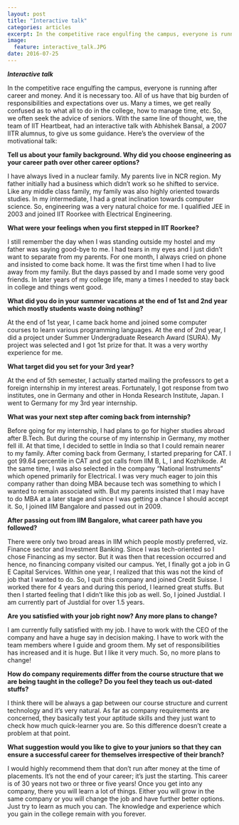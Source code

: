 ```yaml
---
layout: post
title: "Interactive talk"
categories: articles
excerpt: In the competitive race engulfing the campus, everyone is running after career and money. And it is necessary too. 
image: 
  feature: interactive_talk.JPG
date: 2016-07-25
---
```



***Interactive talk***

In the competitive race engulfing the campus, everyone is running after
career and money. And it is necessary too. All of us have that big
burden of responsibilities and expectations over us. Many a times, we
get really confused as to what all to do in the college, how to manage
time, etc. So, we often seek the advice of seniors. With the same line
of thought, we, the team of IIT Heartbeat, had an interactive talk with
Abhishek Bansal, a 2007 IITR alumnus, to give us some guidance. Here’s
the overview of the motivational talk:

**Tell us about your family background. Why did you choose engineering
as your career path over other career options?**

I have always lived in a nuclear family. My parents live in NCR region.
My father initially had a business which didn’t work so he shifted to
service. Like any middle class family, my family was also highly
oriented towards studies. In my intermediate, I had a great inclination
towards computer science. So, engineering was a very natural choice for
me. I qualified JEE in 2003 and joined IIT Roorkee with Electrical
Engineering.

**What were your feelings when you first stepped in IIT Roorkee?**

I still remember the day when I was standing outside my hostel and my
father was saying good-bye to me. I had tears in my eyes and I just
didn’t want to separate from my parents. For one month, I always cried
on phone and insisted to come back home. It was the first time when I
had to live away from my family. But the days passed by and I made some
very good friends. In later years of my college life, many a times I
needed to stay back in college and things went good.

**What did you do in your summer vacations at the end of 1st and 2nd
year which mostly students waste doing nothing?**

At the end of 1st year, I came back home and joined some computer
courses to learn various programming languages. At the end of 2nd
year, I did a project under Summer Undergraduate Research Award (SURA).
My project was selected and I got 1st prize for that. It was a very
worthy experience for me.

**What target did you set for your 3rd year?**

At the end of 5th semester, I actually started mailing the professors
to get a foreign internship in my interest areas. Fortunately, I got
response from two institutes, one in Germany and other in Honda Research
Institute, Japan. I went to Germany for my 3rd year internship.

**What was your next step after coming back from internship?**

Before going for my internship, I had plans to go for higher studies
abroad after B.Tech. But during the course of my internship in Germany,
my mother fell ill. At that time, I decided to settle in India so that I
could remain nearer to my family. After coming back from Germany, I
started preparing for CAT. I got 99.64 percentile in CAT and got calls
from IIM B, L, I and Kozhikode. At the same time, I was also selected in
the company “National Instruments” which opened primarily for
Electrical. I was very much eager to join this company rather than doing
MBA because tech was something to which I wanted to remain associated
with. But my parents insisted that I may have to do MBA at a later stage
and since I was getting a chance I should accept it. So, I joined IIM
Bangalore and passed out in 2009.

**After passing out from IIM Bangalore, what career path have you
followed?**

There were only two broad areas in IIM which people mostly preferred,
viz. Finance sector and Investment Banking. Since I was tech-oriented so
I chose Financing as my sector. But it was then that recession occurred
and hence, no financing company visited our campus. Yet, I finally got a
job in G E Capital Services. Within one year, I realized that this was
not the kind of job that I wanted to do. So, I quit this company and
joined Credit Suisse. I worked there for 4 years and during this period,
I learned great stuffs. But then I started feeling that I didn’t like
this job as well. So, I joined Justdial. I am currently part of Justdial
for over 1.5 years.

**Are you satisfied with your job right now? Any more plans to change?**

I am currently fully satisfied with my job. I have to work with the CEO
of the company and have a huge say in decision making. I have to work
with the team members where I guide and groom them. My set of
responsibilities has increased and it is huge. But I like it very much.
So, no more plans to change!

**How do company requirements differ from the course structure that we
are being taught in the college? Do you feel they teach us out-dated
stuffs?**

I think there will be always a gap between our course structure and
current technology and it’s very natural. As far as company requirements
are concerned, they basically test your aptitude skills and they just
want to check how much quick-learner you are. So this difference doesn’t
create a problem at that point.

**What suggestion would you like to give to your juniors so that they
can ensure a successful career for themselves irrespective of their
branch?**

I would highly recommend them that don’t run after money at the time of
placements. It’s not the end of your career; it’s just the starting.
This career is of 30 years not two or three or five years! Once you get
into any company, there you will learn a lot of things. Either you will
grow in the same company or you will change the job and have further
better options. Just try to learn as much you can. The knowledge and
experience which you gain in the college remain with you forever.
